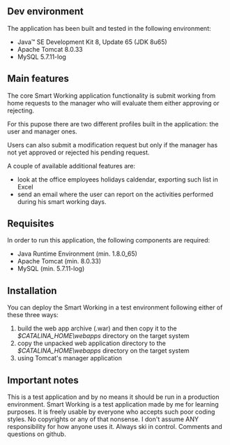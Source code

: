 ## **Dev environment**

The application has been built and tested in the following environment:

- Java™ SE Development Kit 8, Update 65 (JDK 8u65)
- Apache Tomcat 8.0.33
- MySQL 5.7.11-log

## **Main features**

The core Smart Working application functionality is submit working from home requests to the manager who will evaluate them either approving or rejecting.

For this pupose there are two different profiles built in the application: the user and manager ones.

Users can also submit a modification request but only if the manager has not yet approved or rejected his pending request.

A couple of available additional features are:
- look at the office employees holidays caldendar, exporting such list in Excel
- send an email where the user can report on the activities performed during his smart working days.

## **Requisites**

In order to run this application, the following components are required:

- Java Runtime Environment (min. 1.8.0_65)
- Apache Tomcat (min. 8.0.33)
- MySQL (min. 5.7.11-log)

## **Installation**

You can deploy the Smart Working in a test environment following either of these three ways:

1. build the web app archive (.war) and then copy it to the *$CATALINA_HOME\webapps* directory on the target system
2. copy the unpacked web application directory to the *$CATALINA_HOME\webapps* directory on the target system
3. using Tomcat's manager application

## **Important notes**

This is a test application and by no means it should be run in a production environment.
Smart Working is a test application made by me for learning purposes. It is freely usable by everyone who accepts such poor coding styles.
No copyrights or any of that nonsense.
I don't assume ANY responsibility for how anyone uses it.
Always ski in control. Comments and questions on github.

